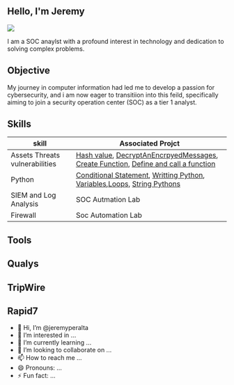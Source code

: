 ## Hello, I'm Jeremy

<a href="https://linkedin.com"><img src="https://img.shields.io/badge/-LinkedIn-232F3E?style=for-the-badge&logo=linkedin-aws&logoColor=white" />
</a>



I am a SOC anaylst with a profound interest in technology and dedication to solving complex problems.

## Objective


My journey in computer information had led me to develop a passion for cybersecurity, and i am now eager to transitiion into this feild, specifically aiming to join a security operation center (SOC)
as a tier 1 analyst.

## Skills


|skill                                       |Associated Projct                  |
|--------------------------------------------|------------------------------------|
|Assets Threats vulnerabilities              | <a href="https://github.com/jeremyperalta/jeremyperalta/blob/main/creatinghashvalues">Hash value</a>, <a href="https://github.com/jeremyperalta/jeremyperalta/blob/main/decryptAnEncryptedMessage">DecryptAnEncrpyedMessages</a>, <a href="https://github.com/jeremyperalta/jeremyperalta/blob/main/Create%20more%20functions">Create Function</a>, <a href="https://github.com/jeremyperalta/jeremyperalta/blob/main/Define%20and%20call%20a%20function">Define and call a function</a>|
|Python                                      |<a href="https://github.com/jeremyperalta/jeremyperalta/blob/main/python%20Week%201%20conditional%20statement">Conditional Statement</a>, <a href="https://github.com/jeremyperalta/jeremyperalta/blob/main/python%20Week%201%20writting">Writting Python</a>, <a href="https://github.com/jeremyperalta/jeremyperalta/blob/main/pythons%20WEEK1%20variables">Variables</a>,<a href="https://github.com/jeremyperalta/jeremyperalta/blob/main/pythons%20week1%20LOOPs">Loops</a>, <a href="https://github.com/jeremyperalta/jeremyperalta/blob/main/python%20week%203%20expressions%20to%20find%20patterns">String Pythons</a>|
| SIEM and Log Analysis                      | SOC Autmation Lab|
|Firewall                                    | Soc Automation Lab|

##  Tools


##  Qualys



## TripWire



## Rapid7



- 👋 Hi, I’m @jeremyperalta
- 👀 I’m interested in ...
- 🌱 I’m currently learning ...
- 💞️ I’m looking to collaborate on ...
- 📫 How to reach me ...
- 😄 Pronouns: ...
- ⚡ Fun fact: ...

<!---
jeremyperalta/jeremyperalta is a ✨ special ✨ repository because its `README.md` (this file) appears on your GitHub profile.
You can click the Preview link to take a look at your changes.
--->
